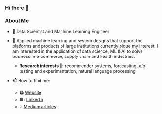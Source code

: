 ### Hi there 👋
### About Me

- 🔭 Data Scientist and Machine Learning Engineer
- 🌱 Applied machine learning and system designs that support the platforms and products of large institutions currently pique my interest. I am interested in the application of data science, ML & AI to solve business in e-commerce, supply chain and health industries.
    - **Research interests 🎴:** recommender systems, forecasting, a/b testing and experimentation, natural language processing
      
- 📫 How to find me: 
  - 🖨️ [Website](http://babaniyi.com)
  - 🟫: [LinkedIn](http://linkedin.com/in/babaniyi)
  - :bulb: [Medium articles](http://medium.com/babaniyi)
  


<!--
[![Babaniyi's GitHub stats](https://github-readme-stats.vercel.app/api?username=babaniyi&count_private=true&show_icons=true&theme=radical&hide_rank=false)](https://github.com/babaniyi)
[![Top Langs](https://github-readme-stats.vercel.app/api/top-langs/?username=babaniyi)](https://github.com/babaniyi)
**babaniyi/babaniyi** is a ✨ _special_ ✨ repository because its `README.md` (this file) appears on your GitHub profile.
-->
